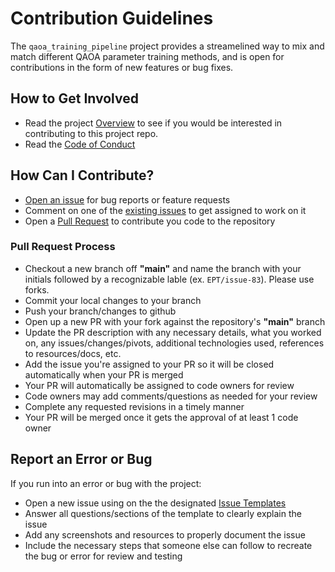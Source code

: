 # Contribution Guidelines

The `qaoa_training_pipeline` project provides a streamelined way to mix and match different QAOA parameter training methods, 
and is open for contributions in the form of new features or bug fixes.

## How to Get Involved
- Read the project [Overview](https://github.com/qiskit-community/qaoa_training_pipeline/blob/main/README.md) to see if you would be interested in contributing to this project repo.
- Read the [Code of Conduct](https://github.com/qiskit-community/qaoa_training_pipeline/blob/main/CODE_OF_CONDUCT.md)

## How Can I Contribute?

- [Open an issue](https://github.com/qiskit-community/qaoa_training_pipeline/issues/new/choose) for bug reports or feature requests
- Comment on one of the [existing issues](https://github.com/qiskit-community/qaoa_training_pipeline/issues) to get assigned to work on it
- Open a [Pull Request](https://github.com/qiskit-community/qaoa_training_pipeline/compare) to contribute you code to the repository

### Pull Request Process

- Checkout a new branch off **"main"** and name the branch with your initials followed by a recognizable lable (ex. `EPT/issue-83`). Please use forks.
- Commit your local changes to your branch
- Push your branch/changes to github
- Open up a new PR with your fork against the repository's **"main"** branch
- Update the PR description with any necessary details, what you worked on, any issues/changes/pivots, additional technologies used, references to resources/docs, etc.
- Add the issue you're assigned to your PR so it will be closed automatically when your PR is merged
- Your PR will automatically be assigned to code owners for review
- Code owners may add comments/questions as needed for your review
- Complete any requested revisions in a timely manner
- Your PR will be merged once it gets the approval of at least 1 code owner

## Report an Error or Bug

If you run into an error or bug with the project:
- Open a new issue using on the the designated [Issue Templates](https://github.com/qiskit-community/qaoa_training_pipeline/issues/new/choose)
- Answer all questions/sections of the template to clearly explain the issue
- Add any screenshots and resources to properly document the issue
- Include the necessary steps that someone else can follow to recreate the bug or error for review and testing
